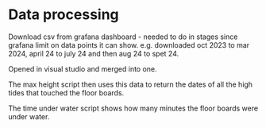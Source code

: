 # Data processing

Download csv from grafana dashboard - needed to do in stages since grafana limit on data points it can show. e.g. downloaded oct 2023 to mar 2024, april 24 to july 24 and then aug 24 to spet 24.

Opened in visual studio and merged into one.

The max height script then uses this data to return the dates of all the high tides that touched the floor boards.

The time under water script shows how many minutes the floor boards were under water.
